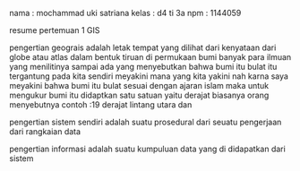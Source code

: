 nama : mochammad uki satriana
kelas : d4 ti 3a
npm : 1144059

resume pertemuan 1 GIS

pengertian geograis adalah letak tempat yang dilihat dari kenyataan dari globe atau atlas dalam bentuk tiruan di permukaan bumi banyak para ilmuan yang menilitinya sampai ada yang menyebutkan bahwa bumi itu bulat
itu tergantung pada kita sendiri meyakini mana yang kita yakini nah karna saya meyakini bahwa bumi itu bulat sesuai dengan ajaran islam maka untuk mengukur bumi itu didaptkan satu satuan
yaitu derajat biasanya orang menyebutnya contoh :19 derajat lintang utara dan 

pengertian sistem sendiri adalah suatu prosedural dari seuatu pengerjaan dari rangkaian data

pengertian informasi adalah suatu kumpuluan data yang di didapatkan dari sistem